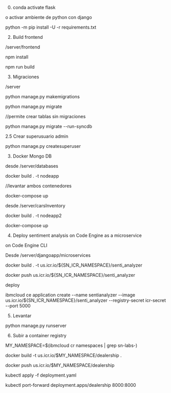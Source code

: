 0. conda activate flask

o activar ambiente de python con django

python -m pip install -U -r requirements.txt 

2. Build frontend

/server/frontend

npm install

npm run build

3. Migraciones

/server

python manage.py makemigrations

python manage.py migrate

//permite crear tablas sin migraciones

python manage.py migrate --run-syncdb

2.5 Crear superusuario admin

python manage.py createsuperuser

3. Docker Mongo DB

desde /server/databases

docker build . -t nodeapp

//levantar ambos contenedores

docker-compose up 

desde /server/carsInventory

docker build . -t nodeapp2

docker-compose up

4. Deploy sentiment analysis on Code Engine as a microservice

on Code Engine CLI

Desde /server/djangoapp/microservices

docker build . -t us.icr.io/${SN_ICR_NAMESPACE}/senti_analyzer

docker push us.icr.io/${SN_ICR_NAMESPACE}/senti_analyzer

deploy

ibmcloud ce application create --name sentianalyzer --image us.icr.io/${SN_ICR_NAMESPACE}/senti_analyzer --registry-secret icr-secret --port 5000

5. Levantar

python manage.py runserver

6. Subir a container registry

MY_NAMESPACE=$(ibmcloud cr namespaces | grep sn-labs-)

docker build -t us.icr.io/$MY_NAMESPACE/dealership .

docker push us.icr.io/$MY_NAMESPACE/dealership

kubectl apply -f deployment.yaml

kubectl port-forward deployment.apps/dealership 8000:8000
